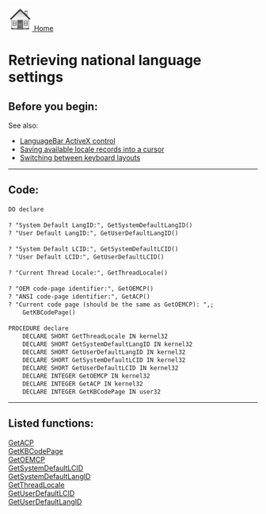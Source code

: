 [<img src="../images/home.png"> Home ](https://github.com/VFPX/Win32API)  

# Retrieving national language settings

## Before you begin:
See also:

* [LanguageBar ActiveX control](?solution=7)  
* [Saving available locale records into a cursor](sample_076.md)  
* [Switching between keyboard layouts](sample_275.md)  
  
***  


## Code:
```foxpro  
DO declare

? "System Default LangID:", GetSystemDefaultLangID()
? "User Default LangID:", GetUserDefaultLangID()

? "System Default LCID:", GetSystemDefaultLCID()
? "User Default LCID:", GetUserDefaultLCID()

? "Current Thread Locale:", GetThreadLocale()

? "OEM code-page identifier:", GetOEMCP()
? "ANSI code-page identifier:", GetACP()
? "Current code page (should be the same as GetOEMCP): ",;
	GetKBCodePage()

PROCEDURE declare
	DECLARE SHORT GetThreadLocale IN kernel32
	DECLARE SHORT GetSystemDefaultLangID IN kernel32
	DECLARE SHORT GetUserDefaultLangID IN kernel32
	DECLARE SHORT GetSystemDefaultLCID IN kernel32
	DECLARE SHORT GetUserDefaultLCID IN kernel32
	DECLARE INTEGER GetOEMCP IN kernel32
	DECLARE INTEGER GetACP IN kernel32
	DECLARE INTEGER GetKBCodePage IN user32  
```  
***  


## Listed functions:
[GetACP](../libraries/kernel32/GetACP.md)  
[GetKBCodePage](../libraries/user32/GetKBCodePage.md)  
[GetOEMCP](../libraries/kernel32/GetOEMCP.md)  
[GetSystemDefaultLCID](../libraries/kernel32/GetSystemDefaultLCID.md)  
[GetSystemDefaultLangID](../libraries/kernel32/GetSystemDefaultLangID.md)  
[GetThreadLocale](../libraries/kernel32/GetThreadLocale.md)  
[GetUserDefaultLCID](../libraries/kernel32/GetUserDefaultLCID.md)  
[GetUserDefaultLangID](../libraries/kernel32/GetUserDefaultLangID.md)  
